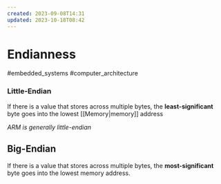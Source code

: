 ```yaml
---
created: 2023-09-08T14:31
updated: 2023-10-18T08:42
---
```

# Endianness
#embedded_systems #computer_architecture 

### Little-Endian
If there is a value that stores across multiple bytes, the **least-significant** byte goes into the lowest [[Memory|memory]] address

*ARM is generally little-endian*

## Big-Endian
If there is a value that stores across multiple bytes, the **most-significant** byte goes into the lowest memory address.

